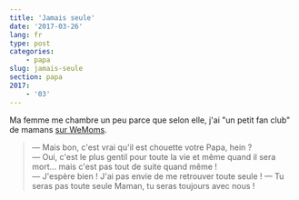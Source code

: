 ```yaml
---
title: 'Jamais seule'
date: '2017-03-26'
lang: fr
type: post
categories:
    - papa
slug: jamais-seule
section: papa
2017:
    - '03'
---
```


Ma femme me chambre un peu parce que selon elle, j'ai "un petit fan club" de mamans [sur WeMoms](/2016/01/wemoms-app/).

> — Mais bon, c'est vrai qu'il est chouette votre Papa, hein ?  
> — Oui, c'est le plus gentil pour toute la vie et même quand il sera mort… mais c'est pas tout de suite quand même !  
> — J'espère bien ! J'ai pas envie de me retrouver toute seule !
> — Tu seras pas toute seule Maman, tu seras toujours avec nous !